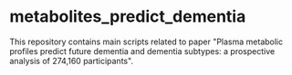 # metabolites_predict_dementia
This repository contains main scripts related to paper "Plasma metabolic profiles predict future dementia and dementia subtypes: a prospective analysis of 274,160 participants".
